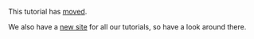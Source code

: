 This tutorial has [moved](https://github.com/codegirls/materials/coding-adventures.md).

We also have a [new site][ms] for all our tutorials, so have a look
around there.

[ms]: http://codegirls.github.io/materials
